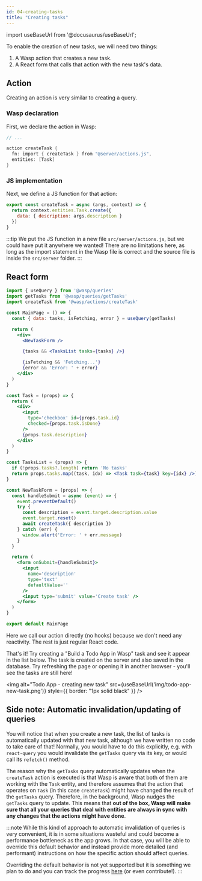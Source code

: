 ```yaml
---
id: 04-creating-tasks
title: "Creating tasks"
---
```


import useBaseUrl from '@docusaurus/useBaseUrl';

To enable the creation of new tasks, we will need two things:
1. A Wasp action that creates a new task.
2. A React form that calls that action with the new task's data.

## Action
Creating an action is very similar to creating a query.

### Wasp declaration

First, we declare the action in Wasp:
```c title="main.wasp"
// ...

action createTask {
  fn: import { createTask } from "@server/actions.js",
  entities: [Task]
}
```

### JS implementation

Next, we define a JS function for that action:
```js title="src/server/actions.js"
export const createTask = async (args, context) => {
  return context.entities.Task.create({
    data: { description: args.description }
  })
}
```

:::tip
We put the JS function in a new file `src/server/actions.js`, but we could have put it anywhere we wanted! There are no limitations here, as long as the import statement in the Wasp file is correct and the source file is inside the `src/server` folder.
:::

## React form

```jsx {3,10,37-59} title="src/client/MainPage.jsx"
import { useQuery } from '@wasp/queries'
import getTasks from '@wasp/queries/getTasks'
import createTask from '@wasp/actions/createTask'

const MainPage = () => {
  const { data: tasks, isFetching, error } = useQuery(getTasks)

  return (
    <div>
      <NewTaskForm />

      {tasks && <TasksList tasks={tasks} />}

      {isFetching && 'Fetching...'}
      {error && 'Error: ' + error}
    </div>
  )
}

const Task = (props) => {
  return (
    <div>
      <input
        type='checkbox' id={props.task.id}
        checked={props.task.isDone}
      />
      {props.task.description}
    </div>
  )
}

const TasksList = (props) => {
  if (!props.tasks?.length) return 'No tasks'
  return props.tasks.map((task, idx) => <Task task={task} key={idx} />)
}

const NewTaskForm = (props) => {
  const handleSubmit = async (event) => {
    event.preventDefault()
    try {
      const description = event.target.description.value
      event.target.reset()
      await createTask({ description })
    } catch (err) {
      window.alert('Error: ' + err.message)
    }
  }

  return (
    <form onSubmit={handleSubmit}>
      <input
        name='description'
        type='text'
        defaultValue=''
      />
      <input type='submit' value='Create task' />
    </form>
  )
}

export default MainPage
```

Here we call our action directly (no hooks) because we don't need any reactivity. The rest is just regular React code.

That's it!
Try creating a "Build a Todo App in Wasp" task and see it appear in the list below.
The task is created on the server and also saved in the database. Try refreshing the page or opening it in another browser - you'll see the tasks are still here!

<img alt="Todo App - creating new task"
     src={useBaseUrl('img/todo-app-new-task.png')}
     style={{ border: "1px solid black" }}
/>

## Side note: Automatic invalidation/updating of queries
You will notice that when you create a new task, the list of tasks is automatically updated with that new task, although we have written no code to take care of that! Normally, you would have to do this explicitly, e.g. with `react-query` you would invalidate the `getTasks` query via its key, or would call its `refetch()` method.

The reason why the `getTasks` query automatically updates when the `createTask` action is executed is that Wasp is aware that both of them are working with the `Task` entity, and therefore assumes that the action that operates on `Task` (in this case `createTask`) might have changed the result of the `getTasks` query. Therefore, in the background, Wasp nudges the `getTasks` query to update. This means that **out of the box, Wasp will make sure that all your queries that deal with entities are always in sync with any changes that the actions might have done**.

:::note
While this kind of approach to automatic invalidation of queries is very convenient, it is in some situations wasteful and could become a performance bottleneck as the app grows. In that case, you will be able to override this default behavior and instead provide more detailed (and performant) instructions on how the specific action should affect queries.

Overriding the default behavior is not yet supported but it is something we plan to do and you can track the progress [here](https://github.com/wasp-lang/wasp/issues/63) (or even contribute!).
:::
